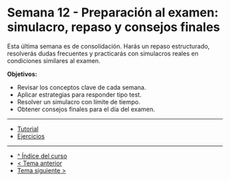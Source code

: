 # Semana 12 - Preparación al examen: simulacro, repaso y consejos finales

Esta última semana es de consolidación. Harás un repaso estructurado, resolverás dudas frecuentes y practicarás con simulacros reales en condiciones similares al examen.

**Objetivos:**

- Revisar los conceptos clave de cada semana.
- Aplicar estrategias para responder tipo test.
- Resolver un simulacro con límite de tiempo.
- Obtener consejos finales para el día del examen.

---

- [Tutorial](./tutorial.md)
- [Ejercicios](./ejercicios.md)

---

- [^ Índice del curso](../readme.md)
- [< Tema anterior](../semana11/readme.md)
- [Tema siguiente >](../semana13/readme.md)
